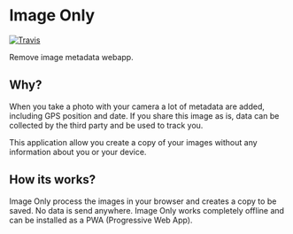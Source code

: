 Image Only
==
[![Travis](https://travis-ci.org/eboukamza/image-only.svg?branch=master)](https://travis-ci.org/eboukamza/image-only)

Remove image metadata webapp.

Why?
--

When you take a photo with your camera a lot of metadata are added, including GPS position and date.
If you share this image as is, data can be collected by the third party and be used to track you.

This application allow you create a copy of your images without any information about you or your device.

How its works?
---

Image Only process the images in your browser and creates a copy to be saved. No data is send anywhere.
Image Only works completely offline and can be installed as a PWA (Progressive Web App).
